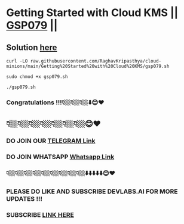# Getting Started with Cloud KMS || [GSP079](https://www.cloudskillsboost.google/focuses/1713?parent=catalog) ||

## Solution [here](https://youtu.be/FA8QxiTA1TA)


```
curl -LO raw.githubusercontent.com/RaghavKripasthya/cloud-minions/main/Getting%20Started%20with%20Cloud%20KMS/gsp079.sh

sudo chmod +x gsp079.sh

./gsp079.sh
```

### Congratulations !!!👇🏼👇🏼👇🏼⬇️😊❤️
## 👇🏼👇🏼👇🏼👇🏼👇🏼👇🏼👇🏼😊❤️
### DO JOIN OUR [TELEGRAM Link](https://t.me/+VsYwuNuMI9NiNzM9) 
### DO JOIN WHATSAPP [Whatsapp Link](https://chat.whatsapp.com/BeGG0HXiM469i3WFMgm4qs)
### 👇🏼👇🏼👇🏼👇🏼👇🏼👇🏼👇🏼👇🏼👇🏼⬇️⬇️⬇️⬇️⬇️😊❤️
### PLEASE DO LIKE AND SUBSCRIBE DEVLABS.AI FOR MORE UPDATES !!!
### SUBSCRIBE [LINK HERE](https://www.youtube.com/channel/UCVFPYmP2CZvVmICxw7YHT8A)
